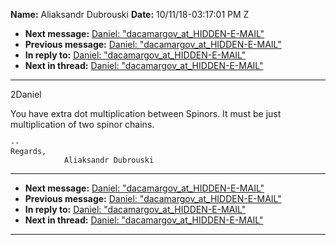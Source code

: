 **Name:** Aliaksandr Dubrouski
**Date:** 10/11/18-03:17:01 PM Z

  - **Next message:** [Daniel: "dacamargov_at_HIDDEN-E-MAIL"](1437.html)
  - **Previous message:** [Daniel: "dacamargov_at_HIDDEN-E-MAIL"](1435.html)
  - **In reply to:** [Daniel: "dacamargov_at_HIDDEN-E-MAIL"](1435.html)
  - **Next in thread:** [Daniel: "dacamargov_at_HIDDEN-E-MAIL"](1437.html)

-----

2Daniel  

You have extra dot multiplication between Spinors. It must be just  
multiplication of two spinor chains.  

    -- 
    Regards,
                Aliaksandr Dubrouski

-----

  - **Next message:** [Daniel: "dacamargov_at_HIDDEN-E-MAIL"](1437.html)
  - **Previous message:** [Daniel: "dacamargov_at_HIDDEN-E-MAIL"](1435.html)
  - **In reply to:** [Daniel: "dacamargov_at_HIDDEN-E-MAIL"](1435.html)
  - **Next in thread:** [Daniel: "dacamargov_at_HIDDEN-E-MAIL"](1437.html)

-----


